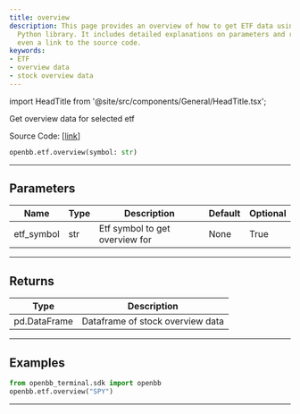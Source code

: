```yaml
---
title: overview
description: This page provides an overview of how to get ETF data using OpenBB's
  Python library. It includes detailed explanations on parameters and returns, and
  even a link to the source code.
keywords:
- ETF
- overview data
- stock overview data
---
```


import HeadTitle from '@site/src/components/General/HeadTitle.tsx';

<HeadTitle title="etf.overview - Reference | OpenBB SDK Docs" />

Get overview data for selected etf

Source Code: [[link](https://github.com/OpenBB-finance/OpenBBTerminal/tree/main/openbb_terminal/etf/stockanalysis_model.py#L40)]

```python wordwrap
openbb.etf.overview(symbol: str)
```

---

## Parameters

| Name | Type | Description | Default | Optional |
| ---- | ---- | ----------- | ------- | -------- |
| etf_symbol | str | Etf symbol to get overview for | None | True |


---

## Returns

| Type | Description |
| ---- | ----------- |
| pd.DataFrame | Dataframe of stock overview data |
---

## Examples

```python
from openbb_terminal.sdk import openbb
openbb.etf.overview("SPY")
```

---

